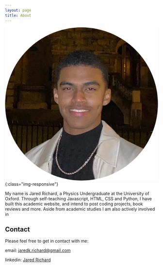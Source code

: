 ```yaml
---
layout: page
title: About
---
```


![Jared Richard](/assets/images/jared-cover-pic.png){:class="img-responsive"}

My name is Jared Richard, a Physics Undergraduate at the University of Oxford. Through self-teaching Javascript, HTML, CSS and Python, I have built this academic website, and intend to post coding projects, book reviews and more. Aside from academic studies I am also actively involved in 

<!-- Throughout the majority of my time in education, from primary school to university, I’ve had the interesting challenge of balancing studies with a professional acting career. This started at 5 years old when my Mum took me to an open audition at Regents Park Open Air Theatre, where I was cast in “Babe The Sheep Pig” as my first acting experience.

Years later I would find myself performing as William Frankenstein for 5 consecutive months in Danny Boyle’s ‘Frankenstein‘ at The National Theatre. This included 4 evening performances per week balanced with my academic studies. Working with the likes of Benedict Cumberbatch, Jonny Lee Miller, Naomi Harris and Danny Boyle was a truly amazing experience and one I will always cherish.

Young actor Jared Richard stars in Danny Boyle’s Frankenstein at National Theatre – Harrow Times

More recently, over the last 5 years I have performed as the characters Marley and Jason in the German educational series ‘Klett’. The videos have not been officially released yet but screenshots will be coming soon. -->

<h2>Contact</h2>

Please feel free to get in contact with me:

email: jaredk.richard@gmail.com
<p></p>
linkedin: <a href="https://www.linkedin.com/in/jared-richard/" target="_blank">Jared Richard</a>

